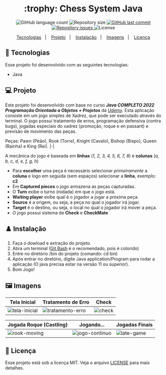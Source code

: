 <h1 align="center">
  :trophy: Chess System Java
</h1>

<p align="center">
  <img alt="GitHub language count" src="https://img.shields.io/github/languages/count/CHARLLYS97/chess-system-java">

  <img alt="Repository size" src="https://img.shields.io/github/repo-size/CHARLLYS97/chess-system-java">

  <a href="https://github.com/CHARLLYS97/chess-system-java/commits/main">
    <img alt="GitHub last commit" src="https://img.shields.io/github/last-commit/CHARLLYS97/chess-system-java">
  </a>

  <a href="https://github.com/CHARLLYS97/projeto-base-conhecimento/issues">
    <img alt="Repository issues" src="https://img.shields.io/github/issues/CHARLLYS97/chess-system-java">
  </a>

  <img alt="License" src="https://img.shields.io/badge/license-MIT-brightgreen">
</p>

<p align="center">
  <a href="#-tecnologias">Tecnologias</a>&nbsp;&nbsp;&nbsp;|&nbsp;&nbsp;&nbsp;
  <a href="#-projeto">Projeto</a>&nbsp;&nbsp;&nbsp;|&nbsp;&nbsp;&nbsp;
  <a href="#%EF%B8%8F-instalacao">Instalação</a>&nbsp;&nbsp;&nbsp;|&nbsp;&nbsp;&nbsp;
  <a href="#%EF%B8%8F-imagens">Imagens</a>&nbsp;&nbsp;&nbsp;|&nbsp;&nbsp;&nbsp;
  <a href="#-licença">Licença</a>
</p>

## 🚀 Tecnologias 

Esse projeto foi desenvolvido com as seguintes tecnologias:

- Java

## 💻 Projeto
  Este projeto foi desenvolvido com base no curso  *__Java COMPLETO 2022 Programação Orientada a Objetos + Projetos__* da [Udemy](https://www.udemy.com/course/java-curso-completo/). Esta aplicação consiste em um jogo simples de Xadrez, que pode ser executado através do terminal. O jogo possui tratamento de erros, programação defensiva (contra bugs), jogadas especiais do xadrez (promoção, roque e en passant) e previsão de movimento das peças.
  
Peças: Pawn (Peão), Rook (Torre), Knight (Cavalo), Bishop (Bispo), Queen (Rainha) e King (Rei).
|-|

 A mecânica do jogo é baseada em **linhas** (_1, 2, 3, 4, 5, 6, 7, 8_) e **colunas** (_a, b, c, d, e, f, g, h_)
- Para **escolher** uma peça é necessário selecionar _primeiramente_ a **coluna** e logo em seguida (sem espaços) selecionar a **linha**, exemplo: **c2**
- Em **Captured pieces** o jogo armazena as peças capturadas.
- O **Turn** exibe o turno (rodada) em que o jogo está.
- **Waiting player** exibe qual é o jogador a jogar a próxima peça.
- **Source** é a origem, ou seja, a peça no qual o jogador irá jogar.
- **Target** é o destino, ou seja, o local no qual o jogador irá mover a peça.
- O jogo possui sistema de **Check** e **CheckMate**
  
## ♟️ Instalação

1. Faça o dowload e extração do projeto. 
2. Abra um terminal ([Git Bash](https://git-scm.com/book/pt-pt/v2/Appendix-A%3A-Git-em-Outros-Ambientes-Git-in-Bash) é o recomendado, pois é colorido)
3. Entre no diretório /bin do projeto (comando: cd bin)
4. Após entrar no diretório, digite Java application/Program para rodar a aplicação (O java precisa estar na versão 11 ou superior).
5. Bom Jogo!

## 🖼️ Imagens

| Tela Inicial  | Tratamento de Erro | Check | 
|---|---|---|
| ![tela-inicial](https://user-images.githubusercontent.com/93800428/204166516-5913e432-e33d-4589-87e8-100817c8363f.png)  | ![tratamento-erro](https://user-images.githubusercontent.com/93800428/204166586-0582af44-e35c-45a6-b810-0603ee50d7f6.png)  | ![check](https://user-images.githubusercontent.com/93800428/204166698-e5c1e1c3-6477-4e2a-b8e8-d2ec33560301.png)  | 

| Jogada Roque (Castling)  | Jogando... | Jogadas Finais | 
|---|---|---|
| ![rook-moving](https://user-images.githubusercontent.com/93800428/204166762-aa7ecf29-7c96-4184-940a-f6db89a3848e.png)  | ![jogo-continuo](https://user-images.githubusercontent.com/93800428/204166842-900c3a6d-afaf-4904-9c15-e111f0541ba3.png)  | ![late-game](https://user-images.githubusercontent.com/93800428/204166843-ef35aa06-3b44-4b06-98dd-baaae9372cfd.png)  | 

## 📝 Licença

Esse projeto está sob a licença MIT. Veja o arquivo [LICENSE](LICENSE.md) para mais detalhes.
